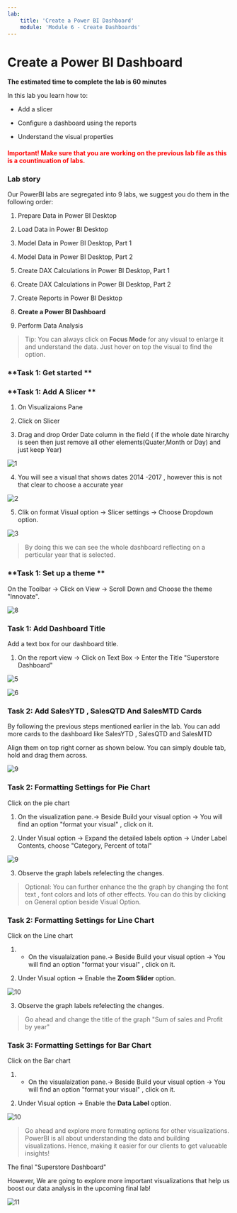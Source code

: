 ```yaml
---
lab:
    title: 'Create a Power BI Dashboard'
    module: 'Module 6 - Create Dashboards'
---
```


# **Create a Power BI Dashboard**

**The estimated time to complete the lab is 60 minutes**

In this lab you learn how to:

- Add a slicer

- Configure a dashboard using the reports

- Understand the visual properties


<h4><span style="color:red;">Important! Make sure that you are working on the previous lab file as this is a countinuation of labs.</span></h4>


### **Lab story**

Our PowerBI labs are segregated into 9 labs, we suggest you do them in the following order:

1. Prepare Data in Power BI Desktop

2. Load Data in Power BI Desktop

3. Model Data in Power BI Desktop, Part 1

4. Model Data in Power BI Desktop, Part 2

5. Create DAX Calculations in Power BI Desktop, Part 1

6. Create DAX Calculations in Power BI Desktop, Part 2

7. Create Reports in Power BI Desktop

8. **Create a Power BI Dashboard**

9. Perform Data Analysis

> Tip: You can always click on **Focus Mode** for any visual to enlarge it and understand the data.
Just hover on top the visual to find the option.


### **Task 1: Get started **


### **Task 1: Add A Slicer **

1. On Visualizaions Pane 

2. Click on Slicer

3. Drag and drop Order Date column in the field ( if the whole date hirarchy is seen then just remove all other elements(Quater,Month or Day) and just keep Year)

![1](https://github.com/Neha-Chiluka/power-bi-next-level/blob/master/Images/slicersetting.jpg?raw=true "1")

4. You will see a visual that shows dates 2014 -2017 , however this is not that clear to choose a accurate year

![2](https://github.com/Neha-Chiluka/power-bi-next-level/blob/master/Images/slicer.jpg?raw=true "2")

5. Clik on format Visual option -> Slicer settings -> Choose Dropdown option.

![3](https://github.com/Neha-Chiluka/power-bi-next-level/blob/master/Images/dropdownslicer.jpg?raw=true "3")


> By doing this we can see the whole dashboard reflecting on a perticular year that is selected.


### **Task 1: Set up a theme **

On the Toolbar -> Click on View -> Scroll Down and Choose the theme "Innovate". 

![8](https://github.com/Neha-Chiluka/power-bi-next-level/blob/master/Images/theme.jpg?raw=true "8")

### Task 1: Add Dashboard Title 

Add a text box for our dashboard title.

1. On the report view -> Click on Text Box -> Enter the Title "Superstore Dashboard"

![5](https://github.com/Neha-Chiluka/power-bi-next-level/blob/master/Images/text%20box.jpg?raw=true "5")

![6](https://github.com/Neha-Chiluka/power-bi-next-level/blob/master/Images/TITLE.jpg?raw=true "6")

### Task 2: Add SalesYTD , SalesQTD And SalesMTD Cards 

By following the previous steps mentioned earlier in the lab. You can add more cards to the dashboard like SalesYTD , SalesQTD and SalesMTD

Align them on top right corner as shown below. You can simply double tab, hold and drag them across.

![9](https://github.com/Neha-Chiluka/power-bi-next-level/blob/master/Images/allcards.jpg?raw=true "9")

### **Task 2: Formatting Settings for Pie Chart**

Click on the pie chart

1.  On the visualization pane.-> Beside Build your visual option -> You will find an option "format your visual" , click on it.

2. Under Visual option -> Expand the detailed labels option -> Under Label Contents, choose "Category, Percent of total"

![9](https://github.com/Neha-Chiluka/power-bi-next-level/blob/master/Images/piedetailds.jpg?raw=true "9")

3. Observe the graph labels refelecting the changes.

> Optional: You can further enhance the the graph by changing the font text , font colors and lots of other effects. You can do this by clicking on General option beside Visual Option.

### **Task 2: Formatting Settings for Line Chart**

Click on the Line chart

1. - On the visualaization pane.-> Beside Build your visual option -> You will find an option "format your visual" , click on it.

2. Under Visual option -> Enable the **Zoom Slider** option.

![10](https://github.com/Neha-Chiluka/power-bi-next-level/blob/master/Images/zoomSliderline.jpg?raw=true "10")

3. Observe the graph labels refelecting the changes.

> Go ahead and change the title of the graph "Sum of sales and Profit by year"

### **Task 3: Formatting Settings for Bar Chart**

Click on the Bar chart

1. - On the visualaization pane.-> Beside Build your visual option -> You will find an option "format your visual" , click on it.

2. Under Visual option -> Enable the **Data Label** option.

![10](https://github.com/Neha-Chiluka/power-bi-next-level/blob/master/Images/pie%20label.jpg?raw=true "10")

> Go ahead and explore more formating options for other visualizations. PowerBI is all about understanding the data and building visualizations. Hence, making it easier for our clients to get valueable insights!

The final "Superstore Dashboard"

However, We are going to explore more important visualizations that help us boost our data analysis in the upcoming final lab!

![11](https://github.com/Neha-Chiluka/power-bi-next-level/blob/master/Images/SD.jpg?raw=true "11")

